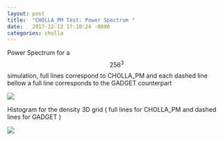 ```yaml
---
layout: post
title:  "CHOLLA_PM Test: Power Spectrum "
date:   2017-12-12 17:10:24 -0800
categories: cholla
---
```



Power Spectrum for a $$256^3$$ simulation, full lines correspond to CHOLLA_PM and each dashed line bellow a full line corresponds to the GADGET counterpart



<img src="{{ site.url }}assets/images/power.png">


Histogram for the density 3D grid ( full lines for CHOLLA_PM and dashed lines for GADGET )

<img src="{{ site.url }}assets/images/dens_hist.png">
